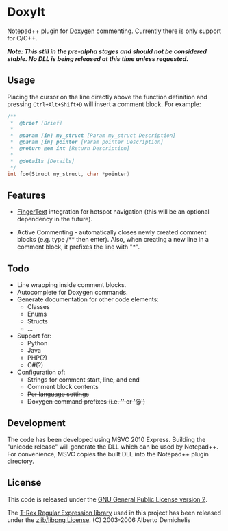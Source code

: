 DoxyIt
======

Notepad++ plugin for [Doxygen](http://www.doxygen.org) commenting. Currently there is only support for C/C++.

<b><i> Note: This still in the pre-alpha stages and should not be considered stable. No DLL is being released at this time unless requested. </i></b>

Usage
-----
Placing the cursor on the line directly above the function definition and pressing `Ctrl+Alt+Shift+D` will insert a comment block. For example:

```c
/**
 *  @brief [Brief]
 *  
 *  @param [in] my_struct [Param my_struct Description]
 *  @param [in] pointer [Param pointer Description]
 *  @return @em int [Return Description]
 *  
 *  @details [Details]
 */
int foo(Struct my_struct, char *pointer)
```

Features
--------
- [FingerText](http://sourceforge.net/projects/fingertext/) integration for hotspot navigation (this will be an optional dependency in the future).

- Active Commenting - automatically closes newly created comment blocks (e.g. type /** then enter). Also, when creating a new line in a comment block, it prefixes the line with "*".

Todo
----

- Line wrapping inside comment blocks.
- Autocomplete for Doxygen commands.
- Generate documentation for other code elements:
    - Classes
    - Enums
    - Structs
    - ...
- Support for:
    - Python
    - Java
    - PHP(?)
    - C#(?)
- Configuration of:
    - ~~Strings for comment start, line, and end~~
    - Comment block contents
    - ~~Per language settings~~
    - ~~Doxygen command prefixes (i.e. '\' or '@')~~

Development
-----------
The code has been developed using MSVC 2010 Express. Building the "unicode release" will generate the DLL which can be used by Notepad++. For convenience, MSVC copies the built DLL into the Notepad++ plugin directory. 

License
-------
This code is released under the [GNU General Public License version 2](http://www.gnu.org/licenses/gpl-2.0.txt).

The [T-Rex Regular Expression library](http://tiny-rex.sourceforge.net/) used in this project has been released under the [zlib/libpng License](http://opensource.org/licenses/zlib-license.php). (C) 2003-2006 Alberto Demichelis
